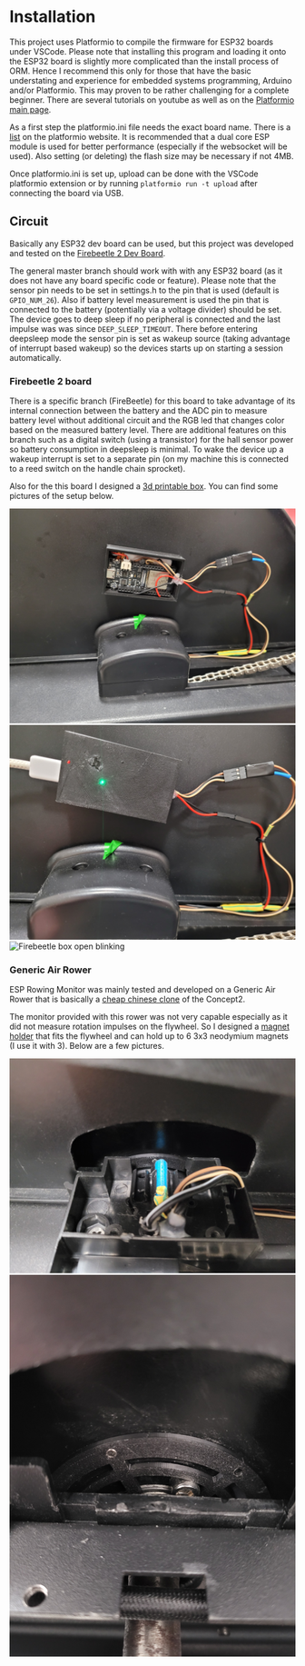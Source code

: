 # Installation

This project uses Platformio to compile the firmware for ESP32 boards under VSCode. Please note that installing this program and loading it onto the ESP32 board is slightly more complicated than the install process of ORM. Hence I recommend this only for those that have the basic understating and experience for embedded systems programming, Arduino and/or Platformio. This may proven to be rather challenging for a complete beginner. There are several tutorials on youtube as well as on the [Platformio main page](https://platformio.org/).

As a first step the platformio.ini file needs the exact board name. There is a [list](https://docs.platformio.org/en/latest/boards/index.html#espressif-32) on the platformio website. It is recommended that a dual core ESP module is used for better performance (especially if the websocket will be used). Also setting (or deleting) the flash size may be necessary if not 4MB.

Once platformio.ini is set up, upload can be done with the VSCode platformio extension or by running `platformio run -t upload` after connecting the board via USB.

## Circuit

Basically any ESP32 dev board can be used, but this project was developed and tested on the [Firebeetle 2 Dev Board](https://www.dfrobot.com/product-2231.html).

The general master branch should work with with any ESP32 board (as it does not have any board specific code or feature). Please note that the sensor pin needs to be set in settings.h to the pin that is used (default is `GPIO_NUM_26`). Also if battery level measurement is used the pin that is connected to the battery (potentially via a voltage divider) should be set. The device goes to deep sleep if no peripheral is connected and the last impulse was was since `DEEP_SLEEP_TIMEOUT`. There before entering deepsleep mode the sensor pin is set as wakeup source (taking advantage of interrupt based wakeup) so the devices starts up on starting a session automatically.

### Firebeetle 2 board

There is a specific branch (FireBeetle) for this board to take advantage of its internal connection between the battery and the ADC pin to measure battery level without additional circuit and the RGB led that changes color based on the measured battery level. There are additional features on this branch such as a digital switch (using a transistor) for the hall sensor power so battery consumption in deepsleep is minimal. To wake the device up a wakeup interrupt is set to a separate pin (on my machine this is connected to a reed switch on the handle chain sprocket).

Also for the this board I designed a [3d printable box](https://www.printables.com/model/441912-firebeetle-2-esp32-e-box-for-esp-rowing-monitor). You can find some pictures of the setup below.

![Firebeetle box open](imgs/firebeetle-box-open.jpg)
![Firebeetle box closed](imgs/firebeetle-box-closed.jpg)
![Firebeetle box open blinking](imgs/firebeetle-box-open-blink.jpg)

### Generic Air Rower

ESP Rowing Monitor was mainly tested and developed on a Generic Air Rower that is basically a [cheap chinese clone](https://www.aliexpress.com/item/1005002302662579.html) of the Concept2.

The monitor provided with this rower was not very capable especially as it did not measure rotation impulses on the flywheel. So I designed a [magnet holder](https://www.printables.com/model/442340-generic-air-rower-flywheel-magnet-holder) that fits the flywheel and can hold up to 6 3x3 neodymium magnets (I use it with 3). Below are a few pictures.

![Manget holder 1](imgs/magnet-holder-bracket-1.jpg)
![Manget holder 2](imgs/magnet-holder-bracket-2.jpg)
